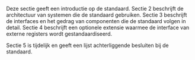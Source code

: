 <!-- markdownlint-disable first-line-heading -->
Deze sectie geeft een introductie op de standaard. Sectie 2 beschrijft de architectuur van systemen die de standaard gebruiken. Sectie 3 beschrijft de interfaces en het gedrag van componenten die de standaard volgen in detail. Sectie 4 beschrijft een optionele extensie waarmee de interface van externe registers wordt gestandaardiseerd.

Sectie 5 is tijdelijk en geeft een lijst achterliggende besluiten bij de standaard.